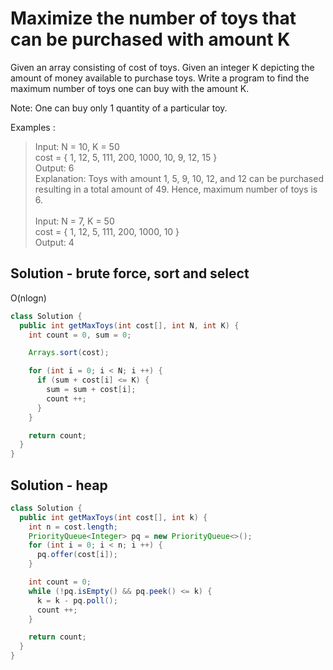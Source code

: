 # Maximize the number of toys that can be purchased with amount K
Given an array consisting of cost of toys. Given an integer K depicting the amount of money available to purchase toys. Write a program to find the maximum number of toys one can buy with the amount K.

Note: One can buy only 1 quantity of a particular toy.

Examples :

>Input:  N = 10, K =  50\
>        cost = { 1, 12, 5, 111, 200, 1000, 10, 9, 12, 15 }\
>Output: 6\
>Explanation: Toys with amount 1, 5, 9, 10, 12, and 12 can be purchased resulting in a total amount of 49. Hence, maximum number of toys is 6.\
>\
>Input: N = 7, K = 50\
>       cost = { 1, 12, 5, 111, 200, 1000, 10 }\
>Output: 4

## Solution - brute force, sort and select
O(nlogn)
```java
class Solution {
  public int getMaxToys(int cost[], int N, int K) {
    int count = 0, sum = 0;

    Arrays.sort(cost);

    for (int i = 0; i < N; i ++) {
      if (sum + cost[i] <= K) {
        sum = sum + cost[i];
        count ++;
      }
    }

    return count;
  }
}
```

## Solution - heap

```java
class Solution {
  public int getMaxToys(int cost[], int k) {
    int n = cost.length;
    PriorityQueue<Integer> pq = new PriorityQueue<>();
    for (int i = 0; i < n; i ++) {
      pq.offer(cost[i]);
    }

    int count = 0;
    while (!pq.isEmpty() && pq.peek() <= k) {
      k = k - pq.poll();
      count ++;
    }

    return count;
  }
}
```